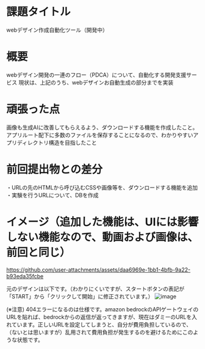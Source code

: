 # 課題タイトル
webデザイン作成自動化ツール（開発中）

# 概要
webデザイン開発の一連のフロー（PDCA）について、自動化する開発支援サービス
現状は、上記のうち、webデザインお自動生成の部分までを実装

# 頑張った点
画像も生成AIに改善してもらえるよう、ダウンロードする機能を作成したこと。
アプリルート配下に多数のファイルを保存することになるので、わかりやすいアプリディレクトリ構造を目指したこと

# 前回提出物との差分
・URLの先のHTMLから呼び込むCSSや画像等を、ダウンロードする機能を追加
・実験を行うURLについて、DBを作成

# イメージ（追加した機能は、UIには影響しない機能なので、動画および画像は、前回と同じ）
https://github.com/user-attachments/assets/daa6969e-1bb1-4bfb-9a22-b93eda35fcbe



元のデザインは以下です。（わかりにくいですが、スタートボタンの表記が「START」から「クリックして開始」に修正されています。）
![image](https://github.com/user-attachments/assets/bdfc12ec-d554-44ca-bba7-66ea99b281d8)


(※注意)
404エラーになるのは仕様です。amazon bedrockのAPIゲートウェイのURLを貼れば、bedrockからの返信が返ってきますが、現在はダミーのURLを入れています。正しいURLを設定してしまうと、自分が費用負担しているので、（ないとは思いますが）乱用されて費用負担が発生するのを避けるためにこのような状態です。
